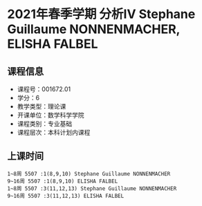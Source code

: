# 2021年春季学期 分析IV Stephane Guillaume NONNENMACHER, ELISHA FALBEL






## 课程信息

- 课程号：001672.01
- 学分：6
- 教学类型：理论课
- 开课单位：数学科学学院
- 课程类别：专业基础
- 课程层次：本科计划内课程

## 上课时间

```
1~8周 5507 :1(8,9,10) Stephane Guillaume NONNENMACHER
9~16周 5507 :1(8,9,10) ELISHA FALBEL
1~8周 5507 :3(11,12,13) Stephane Guillaume NONNENMACHER
9~16周 5507 :3(11,12,13) ELISHA FALBEL
```


